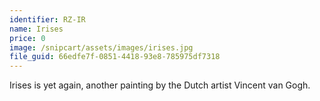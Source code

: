 ```yaml
---
identifier: RZ-IR
name: Irises
price: 0
image: /snipcart/assets/images/irises.jpg
file_guid: 66edfe7f-0851-4418-93e8-785975df7318
---
```

Irises is yet again, another painting by the Dutch artist Vincent van Gogh.
